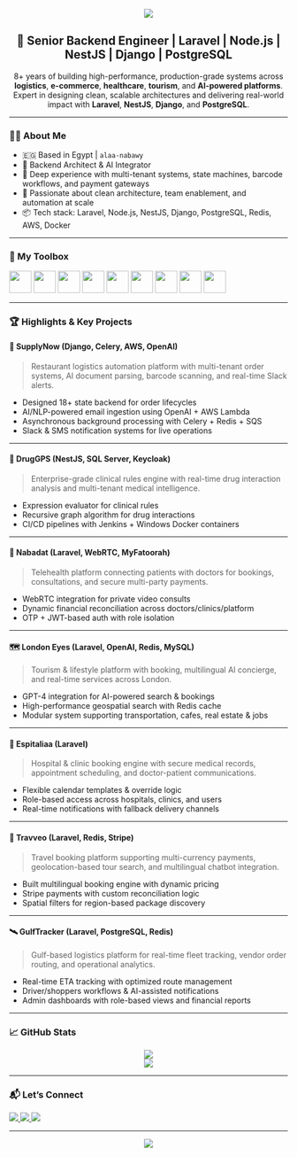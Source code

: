 <!-- GitHub Profile README for Alaa Nabawii -->

<p align="center">
  <img src="https://capsule-render.vercel.app/api?type=waving&color=gradient&height=100&section=header&text=Hi%20I'm%20Alaa%20Nabawii%20👋&fontSize=30&fontAlign=50&fontColor=ffffff" />
</p>

<h2 align="center">🚀 Senior Backend Engineer | Laravel | Node.js | NestJS | Django | PostgreSQL</h2>

<p align="center">
8+ years of building high-performance, production-grade systems across <strong>logistics</strong>, <strong>e-commerce</strong>, <strong>healthcare</strong>, <strong>tourism</strong>, and <strong>AI-powered platforms</strong>.
<br>
Expert in designing clean, scalable architectures and delivering real-world impact with <strong>Laravel</strong>, <strong>NestJS</strong>, <strong>Django</strong>, and <strong>PostgreSQL</strong>.
</p>

---

### 🧑‍💻 About Me

- 🇪🇬 Based in Egypt | `alaa-nabawy`
- 🎯 Backend Architect & AI Integrator
- 🔧 Deep experience with multi-tenant systems, state machines, barcode workflows, and payment gateways
- 🧠 Passionate about clean architecture, team enablement, and automation at scale
- 📦 Tech stack: Laravel, Node.js, NestJS, Django, PostgreSQL, Redis, AWS, Docker

---

### 🧰 My Toolbox

<p>
  <img src="https://cdn.jsdelivr.net/gh/devicons/devicon/icons/php/php-original.svg" width="40"/>
  <img src="https://cdn.jsdelivr.net/gh/devicons/devicon/icons/laravel/laravel-plain.svg" width="40"/>
  <img src="https://cdn.jsdelivr.net/gh/devicons/devicon/icons/nodejs/nodejs-original.svg" width="40"/>
  <img src="https://cdn.jsdelivr.net/gh/devicons/devicon/icons/nestjs/nestjs-plain.svg" width="40"/>
  <img src="https://cdn.jsdelivr.net/gh/devicons/devicon/icons/python/python-original.svg" width="40"/>
  <img src="https://cdn.jsdelivr.net/gh/devicons/devicon/icons/django/django-plain.svg" width="40"/>
  <img src="https://cdn.jsdelivr.net/gh/devicons/devicon/icons/postgresql/postgresql-original.svg" width="40"/>
  <img src="https://cdn.jsdelivr.net/gh/devicons/devicon/icons/docker/docker-original.svg" width="40"/>
  <img src="https://cdn.jsdelivr.net/gh/devicons/devicon/icons/typescript/typescript-original.svg" width="40"/>
</p>

---

### 🏆 Highlights & Key Projects

#### 🚚 **SupplyNow** (Django, Celery, AWS, OpenAI)
> Restaurant logistics automation platform with multi-tenant order systems, AI document parsing, barcode scanning, and real-time Slack alerts.

- Designed 18+ state backend for order lifecycles
- AI/NLP-powered email ingestion using OpenAI + AWS Lambda
- Asynchronous background processing with Celery + Redis + SQS
- Slack & SMS notification systems for live operations

---

#### 💊 **DrugGPS** (NestJS, SQL Server, Keycloak)
> Enterprise-grade clinical rules engine with real-time drug interaction analysis and multi-tenant medical intelligence.

- Expression evaluator for clinical rules
- Recursive graph algorithm for drug interactions
- CI/CD pipelines with Jenkins + Windows Docker containers

---

#### 🏥 **Nabadat** (Laravel, WebRTC, MyFatoorah)
> Telehealth platform connecting patients with doctors for bookings, consultations, and secure multi-party payments.

- WebRTC integration for private video consults
- Dynamic financial reconciliation across doctors/clinics/platform
- OTP + JWT-based auth with role isolation

---

#### 🗺️ **London Eyes** (Laravel, OpenAI, Redis, MySQL)
> Tourism & lifestyle platform with booking, multilingual AI concierge, and real-time services across London.

- GPT-4 integration for AI-powered search & bookings
- High-performance geospatial search with Redis cache
- Modular system supporting transportation, cafes, real estate & jobs

---

#### 🏨 **Espitaliaa** (Laravel)
> Hospital & clinic booking engine with secure medical records, appointment scheduling, and doctor-patient communications.

- Flexible calendar templates & override logic
- Role-based access across hospitals, clinics, and users
- Real-time notifications with fallback delivery channels

---

#### 🧳 **Travveo** (Laravel, Redis, Stripe)
> Travel booking platform supporting multi-currency payments, geolocation-based tour search, and multilingual chatbot integration.

- Built multilingual booking engine with dynamic pricing
- Stripe payments with custom reconciliation logic
- Spatial filters for region-based package discovery

---

#### 🛰️ **GulfTracker** (Laravel, PostgreSQL, Redis)
> Gulf-based logistics platform for real-time fleet tracking, vendor order routing, and operational analytics.

- Real-time ETA tracking with optimized route management
- Driver/shoppers workflows & AI-assisted notifications
- Admin dashboards with role-based views and financial reports

---

### 📈 GitHub Stats

<p align="center">
  <img src="https://github-readme-stats.vercel.app/api?username=alaa-nabawy&show_icons=true&theme=tokyonight" />
  <br/>
  <img src="https://github-readme-stats.vercel.app/api/top-langs/?username=alaa-nabawy&layout=compact&theme=tokyonight" />
</p>

---

### 📬 Let’s Connect

<p>
  <a href="https://www.linkedin.com/in/alaanabawii/" target="_blank">
    <img src="https://img.shields.io/badge/LinkedIn-0077B5?style=for-the-badge&logo=linkedin&logoColor=white" />
  </a>
  <a href="mailto:nabawyalaa97@yahoo.com">
    <img src="https://img.shields.io/badge/Email-D14836?style=for-the-badge&logo=gmail&logoColor=white" />
  </a>
  <a href="https://github.com/alaa-nabawy">
    <img src="https://img.shields.io/badge/GitHub-100000?style=for-the-badge&logo=github&logoColor=white" />
  </a>
</p>

---

<p align="center">
  <img src="https://quotes-github-readme.vercel.app/api?type=horizontal&theme=dark" />
</p>
